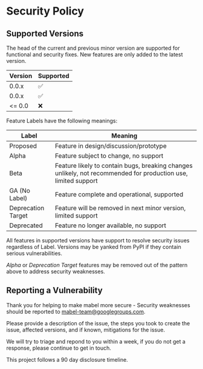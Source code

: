 # Security Policy

## Supported Versions

The head of the current and previous minor version are supported for functional and
security fixes. New features are only added to the latest version.

| Version | Supported          |
| ------- | ------------------ |
| 0.0.x   | :white_check_mark: |
| 0.0.x   | :white_check_mark: |
| <= 0.0  | :x:                |

Feature Labels have the following meanings:

| Label      | Meaning |
| ---------- | ------- |
| Proposed   | Feature in design/discussion/prototype |
| Alpha      | Feature subject to change, no support |
| Beta       | Feature likely to contain bugs, breaking changes unlikely, not recommended for production use, limited support |
| GA (No Label) | Feature complete and operational, supported |
| Deprecation Target | Feature will be removed in next minor version, limited support |
| Deprecated | Feature no longer available, no support |

All features in supported versions have support to resolve security issues regardless
of Label. Versions may be yanked from PyPI if they contain serious vulnerabilities.

_Alpha_ or _Deprecation Target_ features may be removed out of the pattern above to
address security weaknesses.

## Reporting a Vulnerability

Thank you for helping to make mabel more secure - Security weaknesses should be
reported to [mabel-team@googlegroups.com](mabel-team@googlegroups.com).

Please provide a description of the issue, the steps you took to create the
issue, affected versions, and if known, mitigations for the issue.

We will try to triage and repond to you within a week, if you do not get a 
response, please continue to get in touch.

This project follows a 90 day disclosure timeline.
